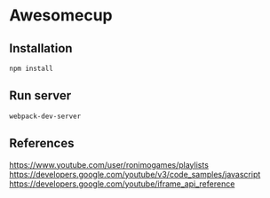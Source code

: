 # Awesomecup

## Installation
```
npm install
```

## Run server
```
webpack-dev-server
```


## References
https://www.youtube.com/user/ronimogames/playlists
https://developers.google.com/youtube/v3/code_samples/javascript
https://developers.google.com/youtube/iframe_api_reference
